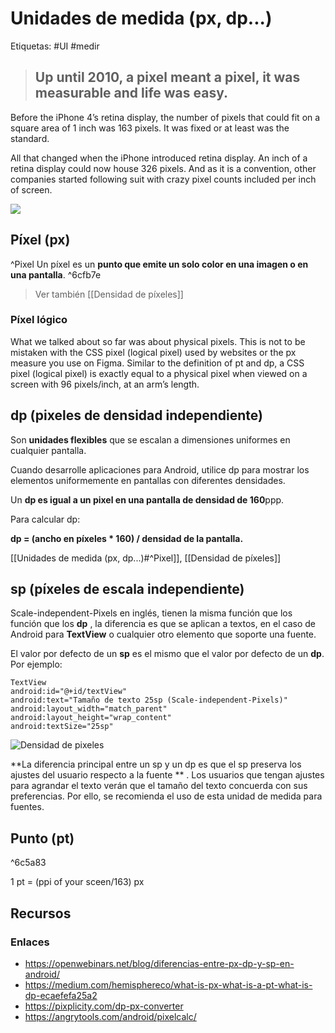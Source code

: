 # Unidades de medida (px, dp...)

Etiquetas: #UI #medir

> ## Up until 2010, a pixel meant a pixel, it was measurable and life was easy.

Before the iPhone 4’s retina display, the number of pixels that could fit on a square area of 1 inch was 163 pixels. It was fixed or at least was the standard.

All that changed when the iPhone introduced retina display. An inch of a retina display could now house 326 pixels. And as it is a convention, other companies started following suit with crazy pixel counts included per inch of screen.

![](https://miro.medium.com/max/1400/1\*B0tdSuVaEaw9Wl-FF4LY\_g.png)

## Píxel (px)

^Pixel Un píxel es un **punto que emite un solo color en una imagen o en una pantalla**. ^6cfb7e

> Ver también \[\[Densidad de píxeles]]

### Píxel lógico

What we talked about so far was about physical pixels. This is not to be mistaken with the CSS pixel (logical pixel) used by websites or the px measure you use on Figma. Similar to the definition of pt and dp, a CSS pixel (logical pixel) is exactly equal to a physical pixel when viewed on a screen with 96 pixels/inch, at an arm’s length.

## dp (pixeles de densidad independiente)

Son **unidades flexibles** que se escalan a dimensiones uniformes en cualquier pantalla.

Cuando desarrolle aplicaciones para Android, utilice dp para mostrar los elementos uniformemente en pantallas con diferentes densidades.

Un **dp es igual a un pixel en una pantalla de densidad de 160**ppp.

Para calcular dp:

**dp = (ancho en píxeles \* 160) / densidad de la pantalla.**

\[\[Unidades de medida (px, dp...)#^Pixel]], \[\[Densidad de píxeles]]

## sp (píxeles de escala independiente)

Scale-independent-Pixels en inglés, tienen la misma función que los función que los **dp** , la diferencia es que se aplican a textos, en el caso de Android para **TextView** o cualquier otro elemento que soporte una fuente.

El valor por defecto de un **sp** es el mismo que el valor por defecto de un **dp**. Por ejemplo:

```
TextView
android:id="@+id/textView"
android:text="Tamaño de texto 25sp (Scale-independent-Pixels)"
android:layout_width="match_parent"
android:layout_height="wrap_content"
android:textSize="25sp"
```

![Densidad de pixeles](https://dc722jrlp2zu8.cloudfront.net/media/cache/05/70/0570a07a9db969d8a365bd72adb3d94d.webp)

\*\*La diferencia principal entre un sp y un dp es que el sp preserva los ajustes del usuario respecto a la fuente \*\* . Los usuarios que tengan ajustes para agrandar el texto verán que el tamaño del texto concuerda con sus preferencias. Por ello, se recomienda el uso de esta unidad de medida para fuentes.

## Punto (pt)

^6c5a83

1 pt = (ppi of your sceen/163) px

## Recursos

### Enlaces

* https://openwebinars.net/blog/diferencias-entre-px-dp-y-sp-en-android/
* https://medium.com/hemisphereco/what-is-px-what-is-a-pt-what-is-dp-ecaefefa25a2
* https://pixplicity.com/dp-px-converter
* https://angrytools.com/android/pixelcalc/
